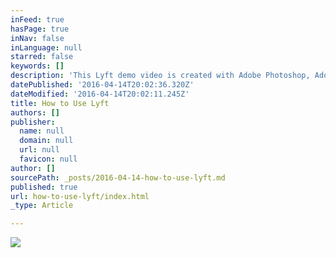 ```yaml
---
inFeed: true
hasPage: true
inNav: false
inLanguage: null
starred: false
keywords: []
description: 'This Lyft demo video is created with Adobe Photoshop, Adobe After Effects, and Final Cut Pro. '
datePublished: '2016-04-14T20:02:36.320Z'
dateModified: '2016-04-14T20:02:11.245Z'
title: How to Use Lyft
authors: []
publisher:
  name: null
  domain: null
  url: null
  favicon: null
author: []
sourcePath: _posts/2016-04-14-how-to-use-lyft.md
published: true
url: how-to-use-lyft/index.html
_type: Article

---
```

![](https://the-grid-user-content.s3-us-west-2.amazonaws.com/a7b6f195-3e47-4d99-b9f7-7f11902db60c.png)
